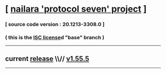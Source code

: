 
# [ [nailara 'protocol seven' project](http://src.nailara.net/) ]

### [ source code version : 20.1213-3308.0 ]

### ( this is the [ISC license](license)d "base" branch )
---
## current [release](https://github.com/anotherlink/nailara/releases) \\\\// [v1.55.5](https://github.com/anotherlink/nailara/releases/tag/v1.55.5)
---
